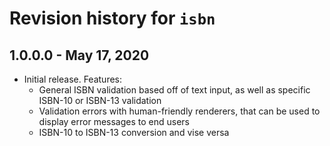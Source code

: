 # Revision history for `isbn`

## 1.0.0.0 - May 17, 2020

- Initial release. Features:
  - General ISBN validation based off of text input, as well as specific ISBN-10 or ISBN-13 validation
  - Validation errors with human-friendly renderers, that can be used to display error messages to end users
  - ISBN-10 to ISBN-13 conversion and vise versa
